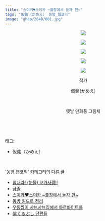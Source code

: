 ```yaml
---
title: "스이카♥스이카 ~풀장에서 놀자 편~"
tags: "仮銘（かめえ） 동방_웹코믹"
image: "ghap/2648/001.jpg"
---
```

<div class="article">
<p style="text-align: center; clear: none; float: none;"><img src="{{ site.nasurl }}/ghap/2648/001.jpg"/></p>
<p style="text-align: center; clear: none; float: none;"><img src="{{ site.nasurl }}/ghap/2648/002.jpg"/></p>
<p style="text-align: center; clear: none; float: none;"><img src="{{ site.nasurl }}/ghap/2648/003.jpg"/></p>
<p style="text-align: center; clear: none; float: none;"><img src="{{ site.nasurl }}/ghap/2648/004.jpg"/></p>
<p style="text-align: center; clear: none; float: none;"><img src="{{ site.nasurl }}/ghap/2648/005.jpg"/></p>
<p style="text-align: center; clear: none; float: none;">작가</p>
<p style="text-align: center; clear: none; float: none;">仮銘(かめえ)</p>
<p style="text-align: center; clear: none; float: none;"><br/></p>
<p style="text-align: center; clear: none; float: none;">옛날 만화풍 그림체</p>
<p><br/></p>
</div><br/>
<div class="tagTrail">
<p>태그: </p>
<ul>
<li>仮銘（かめえ）</li>
</ul>
</div><br/>
<div class="another">
<p>'동방 웹코믹' 카테고리의 다른 글</p>
<ul>
<li><a href="/2016-10-26-ghap_2690">힘내라! (눈물) 코가사쨩!!</a></li>
<li><a href="/2016-10-21-ghap_2657">금줄</a></li>
<li><a href="/2016-10-19-ghap_2648">스이카♥스이카 ~풀장에서 놀자 편~</a></li>
<li><a href="/2016-10-19-ghap_2647">동방 원드로 정리</a></li>
<li><a href="/2016-10-19-ghap_2644">우동쨩이 샤브샤브집에서 아르바이트를</a></li>
<li><a href="/2016-10-19-ghap_2635">紫くるぶし 단편들</a></li>
</ul>
</div><br/>
<div class="cb_module cb_fluid">
<div class="cb_wrt cb_profile">
</div><!-- commentList close -->
</div><br/>
